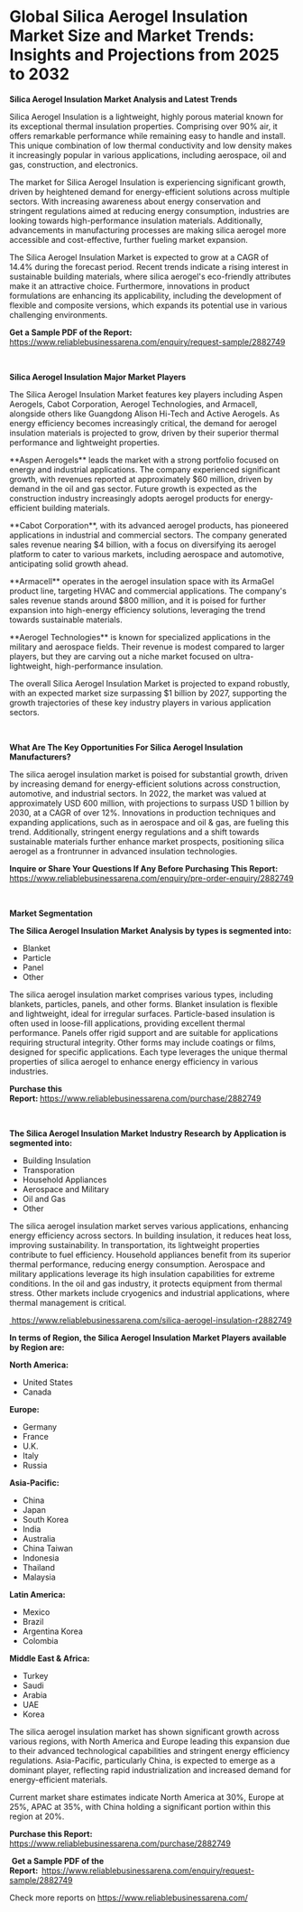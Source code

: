 <p><h1>Global Silica Aerogel Insulation Market Size and Market Trends: Insights and Projections from 2025 to 2032</h1></p><p><strong>Silica Aerogel Insulation Market Analysis and Latest Trends</strong></p>
<p><p>Silica Aerogel Insulation is a lightweight, highly porous material known for its exceptional thermal insulation properties. Comprising over 90% air, it offers remarkable performance while remaining easy to handle and install. This unique combination of low thermal conductivity and low density makes it increasingly popular in various applications, including aerospace, oil and gas, construction, and electronics.</p><p>The market for Silica Aerogel Insulation is experiencing significant growth, driven by heightened demand for energy-efficient solutions across multiple sectors. With increasing awareness about energy conservation and stringent regulations aimed at reducing energy consumption, industries are looking towards high-performance insulation materials. Additionally, advancements in manufacturing processes are making silica aerogel more accessible and cost-effective, further fueling market expansion.</p><p>The Silica Aerogel Insulation Market is expected to grow at a CAGR of 14.4% during the forecast period. Recent trends indicate a rising interest in sustainable building materials, where silica aerogel's eco-friendly attributes make it an attractive choice. Furthermore, innovations in product formulations are enhancing its applicability, including the development of flexible and composite versions, which expands its potential use in various challenging environments.</p></p>
<p><strong>Get a Sample PDF of the Report:&nbsp;</strong> <a href="https://www.reliablebusinessarena.com/enquiry/request-sample/2882749?utm_campaign=2947&utm_medium=2&utm_source=Github&utm_content=ia&utm_term=13032025&utm_id=silica-aerogel-insulation">https://www.reliablebusinessarena.com/enquiry/request-sample/2882749</a></p>
<p>&nbsp;</p>
<p><strong>Silica Aerogel Insulation Major Market Players</strong></p>
<p><p>The Silica Aerogel Insulation Market features key players including Aspen Aerogels, Cabot Corporation, Aerogel Technologies, and Armacell, alongside others like Guangdong Alison Hi-Tech and Active Aerogels. As energy efficiency becomes increasingly critical, the demand for aerogel insulation materials is projected to grow, driven by their superior thermal performance and lightweight properties.</p><p>**Aspen Aerogels** leads the market with a strong portfolio focused on energy and industrial applications. The company experienced significant growth, with revenues reported at approximately $60 million, driven by demand in the oil and gas sector. Future growth is expected as the construction industry increasingly adopts aerogel products for energy-efficient building materials.</p><p>**Cabot Corporation**, with its advanced aerogel products, has pioneered applications in industrial and commercial sectors. The company generated sales revenue nearing $4 billion, with a focus on diversifying its aerogel platform to cater to various markets, including aerospace and automotive, anticipating solid growth ahead.</p><p>**Armacell** operates in the aerogel insulation space with its ArmaGel product line, targeting HVAC and commercial applications. The company's sales revenue stands around $800 million, and it is poised for further expansion into high-energy efficiency solutions, leveraging the trend towards sustainable materials.</p><p>**Aerogel Technologies** is known for specialized applications in the military and aerospace fields. Their revenue is modest compared to larger players, but they are carving out a niche market focused on ultra-lightweight, high-performance insulation.</p><p>The overall Silica Aerogel Insulation Market is projected to expand robustly, with an expected market size surpassing $1 billion by 2027, supporting the growth trajectories of these key industry players in various application sectors.</p></p>
<p>&nbsp;</p>
<p><strong>What Are The Key Opportunities For Silica Aerogel Insulation Manufacturers?</strong></p>
<p><p>The silica aerogel insulation market is poised for substantial growth, driven by increasing demand for energy-efficient solutions across construction, automotive, and industrial sectors. In 2022, the market was valued at approximately USD 600 million, with projections to surpass USD 1 billion by 2030, at a CAGR of over 12%. Innovations in production techniques and expanding applications, such as in aerospace and oil & gas, are fueling this trend. Additionally, stringent energy regulations and a shift towards sustainable materials further enhance market prospects, positioning silica aerogel as a frontrunner in advanced insulation technologies.</p></p>
<p><strong>Inquire or Share Your Questions If Any Before Purchasing This Report:</strong> <a href="https://www.reliablebusinessarena.com/enquiry/pre-order-enquiry/2882749?utm_campaign=2947&utm_medium=2&utm_source=Github&utm_content=ia&utm_term=13032025&utm_id=silica-aerogel-insulation">https://www.reliablebusinessarena.com/enquiry/pre-order-enquiry/2882749</a></p>
<p>&nbsp;</p>
<p><strong>Market Segmentation</strong></p>
<p><strong>The Silica Aerogel Insulation Market Analysis by types is segmented into:</strong></p>
<p><ul><li>Blanket</li><li>Particle</li><li>Panel</li><li>Other</li></ul></p>
<p><p>The silica aerogel insulation market comprises various types, including blankets, particles, panels, and other forms. Blanket insulation is flexible and lightweight, ideal for irregular surfaces. Particle-based insulation is often used in loose-fill applications, providing excellent thermal performance. Panels offer rigid support and are suitable for applications requiring structural integrity. Other forms may include coatings or films, designed for specific applications. Each type leverages the unique thermal properties of silica aerogel to enhance energy efficiency in various industries.</p></p>
<p><strong>Purchase this Report:&nbsp;</strong><a href="https://www.reliablebusinessarena.com/purchase/2882749?utm_campaign=2947&utm_medium=2&utm_source=Github&utm_content=ia&utm_term=13032025&utm_id=silica-aerogel-insulation">https://www.reliablebusinessarena.com/purchase/2882749</a></p>
<p>&nbsp;</p>
<p><strong>The Silica Aerogel Insulation Market Industry Research by Application is segmented into:</strong></p>
<p><ul><li>Building Insulation</li><li>Transporation</li><li>Household Appliances</li><li>Aerospace and Military</li><li>Oil and Gas</li><li>Other</li></ul></p>
<p><p>The silica aerogel insulation market serves various applications, enhancing energy efficiency across sectors. In building insulation, it reduces heat loss, improving sustainability. In transportation, its lightweight properties contribute to fuel efficiency. Household appliances benefit from its superior thermal performance, reducing energy consumption. Aerospace and military applications leverage its high insulation capabilities for extreme conditions. In the oil and gas industry, it protects equipment from thermal stress. Other markets include cryogenics and industrial applications, where thermal management is critical.</p></p>
<p><a href="https://www.reliablebusinessarena.com/silica-aerogel-insulation-r2882749?utm_campaign=2947&utm_medium=2&utm_source=Github&utm_content=ia&utm_term=13032025&utm_id=silica-aerogel-insulation">&nbsp;https://www.reliablebusinessarena.com/silica-aerogel-insulation-r2882749</a></p>
<p><strong>In terms of Region, the Silica Aerogel Insulation Market Players available by Region are:</strong></p>
<p>
    <p> <strong> North America: </strong>
        <ul>
            <li>United States</li>
            <li>Canada</li>
        </ul>
        </p> 
    <p> <strong> Europe: </strong>
        <ul>
            <li>Germany</li>
            <li>France</li>
            <li>U.K.</li>
            <li>Italy</li>
            <li>Russia</li>
        </ul>
        </p> 
    <p> <strong> Asia-Pacific: </strong>
        <ul>
            <li>China</li>
            <li>Japan</li>
            <li>South Korea</li>
            <li>India</li>
            <li>Australia</li>
            <li>China Taiwan</li>
            <li>Indonesia</li>
            <li>Thailand</li>
            <li>Malaysia</li>
        </ul>
        </p> 
    <p> <strong> Latin America: </strong>
        <ul>
            <li>Mexico</li>
            <li>Brazil</li>
            <li>Argentina Korea</li>
            <li>Colombia</li>
        </ul>
        </p> 
    <p> <strong> Middle East & Africa: </strong>
        <ul>
            <li>Turkey</li>
            <li>Saudi</li>
            <li>Arabia</li>
            <li>UAE</li>
            <li>Korea</li>
        </ul>
    </p>
    </p>
<p><p>The silica aerogel insulation market has shown significant growth across various regions, with North America and Europe leading this expansion due to their advanced technological capabilities and stringent energy efficiency regulations. Asia-Pacific, particularly China, is expected to emerge as a dominant player, reflecting rapid industrialization and increased demand for energy-efficient materials. </p><p>Current market share estimates indicate North America at 30%, Europe at 25%, APAC at 35%, with China holding a significant portion within this region at 20%.</p></p>
<p><strong>Purchase this Report: </strong><a href="https://www.reliablebusinessarena.com/purchase/2882749?utm_campaign=2947&utm_medium=2&utm_source=Github&utm_content=ia&utm_term=13032025&utm_id=silica-aerogel-insulation">https://www.reliablebusinessarena.com/purchase/2882749</a></p>
<p>&nbsp;<strong>Get a Sample PDF of the Report:&nbsp;&nbsp;</strong><a href="https://www.reliablebusinessarena.com/enquiry/request-sample/2882749?utm_campaign=2947&utm_medium=2&utm_source=Github&utm_content=ia&utm_term=13032025&utm_id=silica-aerogel-insulation">https://www.reliablebusinessarena.com/enquiry/request-sample/2882749</a></p>
<p><strong></strong></p>
<p>Check more reports on <a href="https://www.reliablebusinessarena.com/?utm_campaign=2947&utm_medium=2&utm_source=Github&utm_content=ia&utm_term=13032025&utm_id=silica-aerogel-insulation">https://www.reliablebusinessarena.com/</a></p>